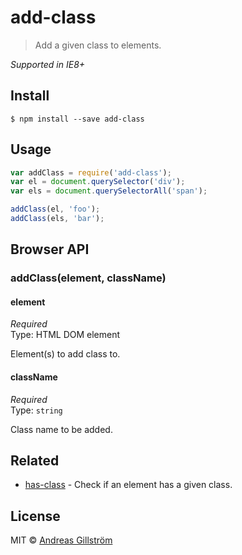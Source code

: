 # add-class

> Add a given class to elements.

*Supported in IE8+*


## Install

```
$ npm install --save add-class
```


## Usage

```js
var addClass = require('add-class');
var el = document.querySelector('div');
var els = document.querySelectorAll('span');

addClass(el, 'foo');
addClass(els, 'bar');
```


## Browser API

### addClass(element, className)

#### element

*Required*  
Type: HTML DOM element

Element(s) to add class to.

#### className

*Required*  
Type: `string`

Class name to be added.


## Related

* [has-class](https://github.com/gillstrom/has-class) - Check if an element has a given class.


## License

MIT © [Andreas Gillström](http://github.com/gillstrom)
